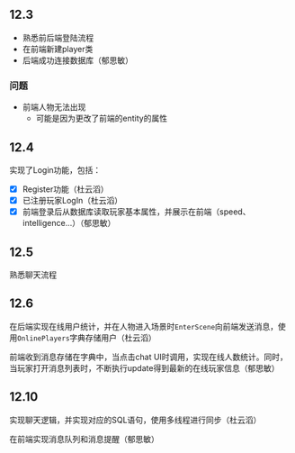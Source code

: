 ## 12.3

- 熟悉前后端登陆流程
- 在前端新建player类
- 后端成功连接数据库（郁思敏）

### 问题

- 前端人物无法出现
  - 可能是因为更改了前端的entity的属性

## 12.4

实现了Login功能，包括：

- [x] Register功能（杜云滔）
- [x] 已注册玩家LogIn（杜云滔）
- [x] 前端登录后从数据库读取玩家基本属性，并展示在前端（speed、intelligence...）（郁思敏）

## 12.5

熟悉聊天流程

## 12.6

在后端实现在线用户统计，并在人物进入场景时`EnterScene`向前端发送消息，使用`OnlinePlayers`字典存储用户（杜云滔）

前端收到消息存储在字典中，当点击chat UI时调用，实现在线人数统计。同时，当玩家打开消息列表时，不断执行update得到最新的在线玩家信息（郁思敏）

## 12.10

实现聊天逻辑，并实现对应的SQL语句，使用多线程进行同步（杜云滔）

在前端实现消息队列和消息提醒（郁思敏）
